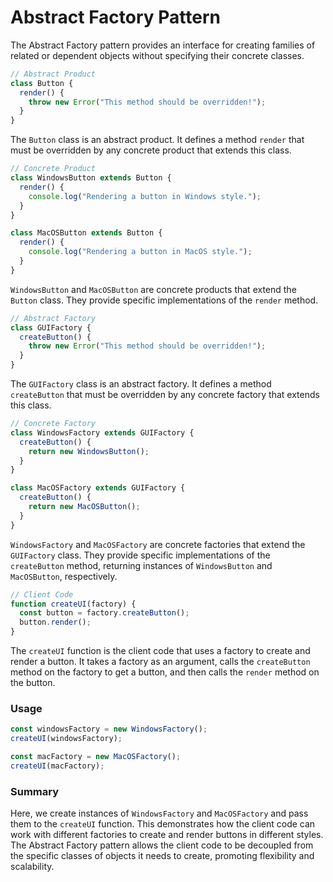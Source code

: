 # Abstract Factory Pattern

The Abstract Factory pattern provides an interface for creating families of related or dependent objects without specifying their concrete classes.

```js
// Abstract Product
class Button {
  render() {
    throw new Error("This method should be overridden!");
  }
}
```

The `Button` class is an abstract product. It defines a method `render` that must be overridden by any concrete product that extends this class.

```js
// Concrete Product
class WindowsButton extends Button {
  render() {
    console.log("Rendering a button in Windows style.");
  }
}

class MacOSButton extends Button {
  render() {
    console.log("Rendering a button in MacOS style.");
  }
}
```

`WindowsButton` and `MacOSButton` are concrete products that extend the `Button` class. They provide specific implementations of the `render` method.

```js
// Abstract Factory
class GUIFactory {
  createButton() {
    throw new Error("This method should be overridden!");
  }
}
```

The `GUIFactory` class is an abstract factory. It defines a method `createButton` that must be overridden by any concrete factory that extends this class.

```js
// Concrete Factory
class WindowsFactory extends GUIFactory {
  createButton() {
    return new WindowsButton();
  }
}

class MacOSFactory extends GUIFactory {
  createButton() {
    return new MacOSButton();
  }
}
```

`WindowsFactory` and `MacOSFactory` are concrete factories that extend the `GUIFactory` class. They provide specific implementations of the `createButton` method, returning instances of `WindowsButton` and `MacOSButton`, respectively.

```js
// Client Code
function createUI(factory) {
  const button = factory.createButton();
  button.render();
}
```

The `createUI` function is the client code that uses a factory to create and render a button. It takes a factory as an argument, calls the `createButton` method on the factory to get a button, and then calls the `render` method on the button.

### Usage

```js
const windowsFactory = new WindowsFactory();
createUI(windowsFactory);

const macFactory = new MacOSFactory();
createUI(macFactory);
```

### Summary

Here, we create instances of `WindowsFactory` and `MacOSFactory` and pass them to the `createUI` function. This demonstrates how the client code can work with different factories to create and render buttons in different styles. The Abstract Factory pattern allows the client code to be decoupled from the specific classes of objects it needs to create, promoting flexibility and scalability.
